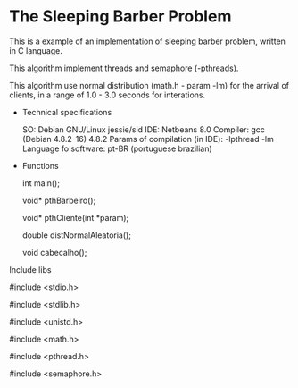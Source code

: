 The Sleeping Barber Problem
========================

This is a example of an implementation of sleeping barber problem, written in C language.

This algorithm implement threads and semaphore (-pthreads).

This algorithm use normal distribution (math.h - param -lm) for the arrival of clients, in a range of 1.0 - 3.0 seconds for interations.



- Technical specifications

  SO: Debian GNU/Linux jessie/sid
  IDE: Netbeans 8.0
  Compiler: gcc (Debian 4.8.2-16) 4.8.2
  Params of compilation (in IDE): -lpthread -lm
  Language fo software: pt-BR (portuguese brazilian)




- Functions

  int main();
  
  void* pthBarbeiro();
  
  void* pthCliente(int *param);
  
  double distNormalAleatoria();
  
  void cabecalho();
  



Include libs

  #include &lt;stdio.h&gt;
  
  #include &lt;stdlib.h&gt;
  
  #include &lt;unistd.h&gt;
  
  #include &lt;math.h&gt;
  
  #include &lt;pthread.h&gt;
  
  #include &lt;semaphore.h&gt;
  
